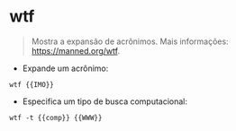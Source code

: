 # wtf

> Mostra a expansão de acrônimos.
> Mais informações: <https://manned.org/wtf>.

- Expande um acrônimo:

`wtf {{IMO}}`

- Especifica um tipo de busca computacional:

`wtf -t {{comp}} {{WWW}}`
